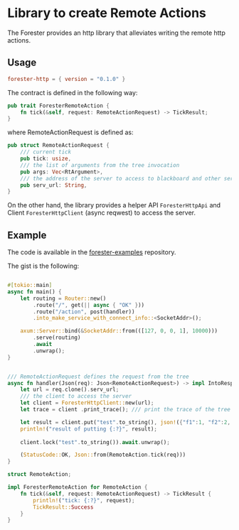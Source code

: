 # Library to create Remote Actions

The Forester provides an http library that alleviates writing the remote http actions.

## Usage

```toml
forester-http = { version = "0.1.0" }
```

The contract is defined in the following way:
```rust
pub trait ForesterRemoteAction {
    fn tick(&self, request: RemoteActionRequest) -> TickResult;
}
```

where RemoteActionRequest is defined as:
```rust
pub struct RemoteActionRequest {
    /// current tick
    pub tick: usize,
    /// the list of arguments from the tree invocation
    pub args: Vec<RtArgument>,
    /// the address of the server to access to blackboard and other services
    pub serv_url: String,
}
```

On the other hand, the library provides a helper API `ForesterHttpApi` and Client `ForesterHttpClient` (async reqwest) to access the server.

## Example

The code is available in the [forester-examples](https://github.com/besok/forester-examples/tree/main/remote_action/simple_action) repository.

The gist is the following:

```rust

#[tokio::main]
async fn main() {
    let routing = Router::new()
        .route("/", get(|| async { "OK" }))
        .route("/action", post(handler))
        .into_make_service_with_connect_info::<SocketAddr>();

    axum::Server::bind(&SocketAddr::from(([127, 0, 0, 1], 10000)))
        .serve(routing)
        .await
        .unwrap();
}


/// RemoteActionRequest defines the request from the tree
async fn handler(Json(req): Json<RemoteActionRequest>) -> impl IntoResponse {
    let url = req.clone().serv_url;
    /// the client to access the server
    let client = ForesterHttpClient::new(url);
    let trace = client .print_trace(); /// print the trace of the tree

    let result = client.put("test".to_string(), json!({"f1":1, "f2":2, "f3":3})).await;
    println!("result of putting {:?}", result);
    
    client.lock("test".to_string()).await.unwrap();

    (StatusCode::OK, Json::from(RemoteAction.tick(req)))
}

struct RemoteAction;

impl ForesterRemoteAction for RemoteAction {
    fn tick(&self, request: RemoteActionRequest) -> TickResult {
        println!("tick: {:?}", request);
        TickResult::Success
    }
}


```

